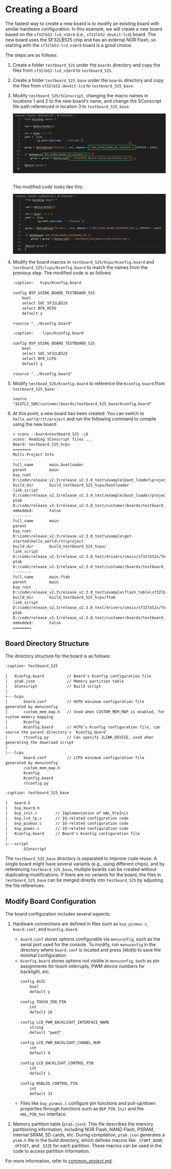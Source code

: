 
# Creating a Board

The fastest way to create a new board is to modify an existing board with similar hardware configuration. In this example, we will create a new board based on the `sf32lb52-lcd_n16r8` (i.e., `sf32lb52-devkit-lcd`) board. The new board uses the SF32LB525 chip and has an external NOR Flash, so starting with the `sf32lb52-lcd_n16r8` board is a good choice.

The steps are as follows:

1. Create a folder `testboard_525` under the `boards` directory and copy the files from `sf32lb52-lcd_n16r8` to `testboard_525`.

2. Create a folder `testboard_525_base` under the `boards` directory and copy the files from `sf32lb52-devkit-lcd` to `testboard_525_base`.

3. Modify `testboard_525/SConscript`, changing the macro names in locations 1 and 2 to the new board's name, and change the SConscript file path referenced in location 3 to `testboard_525_base`.

    ![Alt text](../../assets/create_board_sconscript.png)`

    The modified code looks like this:

    ![Alt text](../../assets/create_board_sconscript_new.png)

4. Modify the board macros in `testboard_525/hcpu/Kconfig.board` and `testboard_525/lcpu/Kconfig.board` to match the names from the previous step. The modified code is as follows:
    ```{code-block} kconfig
    :caption:   hcpu/Kconfig.board
    
    config BSP_USING_BOARD_TESTBOARD_525
        bool
        select SOC_SF32LB52X
        select BF0_HCPU
        default y
    
    rsource "../Kconfig.board"
    ```

    ```{code-block} kconfig
    :caption:    lcpu/Kconfig.board
    
    config BSP_USING_BOARD_TESTBOARD_525
        bool
        select SOC_SF32LB52X
        select BF0_LCPU
        default y
    
    rsource "../Kconfig.board"
    ```

5. Modify `testboad_525/Kconfig.board` to reference the `Kconfig.board` from `testboard_525_base`:
    ```kconfig
    source "$SIFLI_SDK/customer/boards/testboard_525_base/Kconfig.board"
    ```

6. At this point, a new board has been created. You can switch to `hello_world/rtt/project` and run the following command to compile using the new board:
    ```none
    > scons --board=testboard_525 -j8
    scons: Reading SConscript files ...
    Board: testboard_525_hcpu
    ========
    Multi-Project Info
    --------
    full_name       main.bootloader
    parent          main
    bsp_root        D:\code\release_v2.3\release_v2.3.0_test\example\boot_loader\project\butterflmicro\ram_v2
    build_dir       build_testboard_525_hcpu/bootloader
    link_script     D:/code/release_v2.3/release_v2.3.0_test/example/boot_loader/project/butterflmicro/ram_v2\link
    ptab            D:/code/release_v2.3/release_v2.3.0_test/customer/boards/testboard_525\ptab.json
    embedded:       False
    --------
    full_name       main
    parent
    bsp_root        D:\code\release_v2.3\release_v2.3.0_test\example\get-started\hello_world\rtt\project
    build_dir       build_testboard_525_hcpu/
    link_script     D:/code/release_v2.3/release_v2.3.0_test/drivers/cmsis/sf32lb52x/Templates/gcc/HCPU/link
    ptab            D:/code/release_v2.3/release_v2.3.0_test/customer/boards/testboard_525\ptab.json
    --------
    full_name       main.ftab
    parent          main
    bsp_root        D:\code\release_v2.3\release_v2.3.0_test\example\flash_table\sf32lb52x_common_v2
    build_dir       build_testboard_525_hcpu/ftab
    link_script     D:/code/release_v2.3/release_v2.3.0_test/drivers/cmsis/sf32lb52x/Templates/gcc/HCPU/link
    ptab            D:/code/release_v2.3/release_v2.3.0_test/customer/boards/testboard_525\ptab.json
    embedded:       False
    ========
    ```

## Board Directory Structure

The directory structure for the board is as follows:

```{code-block} none
:caption: testboard_525

|   Kconfig.board          // Board's Kconfig configuration file
|   ptab.json              // Memory partition table
|   SConscript             // Build script
|   
+---hcpu
|       board.conf         // HCPU minimum configuration file generated by menuconfig
|       custom_mem_map.h   // Used when CUSTOM_MEM_MAP is enabled, for custom memory mapping
|       Kconfig            
|       Kconfig.board      // HCPU's Kconfig configuration file, can source the parent directory's `Kconfig.board`
|       rtconfig.py        // Can specify JLINK_DEVICE, used when generating the download script
|       
\---lcpu    
        board.conf         // LCPU minimum configuration file generated by menuconfig
        custom_mem_map.h
        Kconfig
        Kconfig.board
        rtconfig.py
```

```{code-block} none
:caption: testboard_525_base

|   board.h
|   bsp_board.h
|   bsp_init.c        // Implementation of HAL_PreInit
|   bsp_lcd_tp.c      // IO-related configuration code
|   bsp_pinmux.c      // IO-related configuration code
|   bsp_power.c       // IO-related configuration code
|   Kconfig.board     // Board's Kconfig configuration file
|   
\---script
        SConscript
```

The `testboard_525_base` directory is separated to improve code reuse. A single board might have several variants (e.g., using different chips), and by referencing `testboard_525_base`, multiple boards can be created without duplicating modifications. If there are no variants for the board, the files in `testboard_525_base` can be merged directly into `testboard_525` by adjusting the file references.

## Modify Board Configuration

The board configuration includes several aspects:

1. Hardware connections are defined in files such as `bsp_pinmux.c`, `board.conf`, and `Kconfig.board`.
    - `board.conf` stores options configurable via `menuconfig`, such as the serial port used for the console. To modify, run `menuconfig` in the directory where `board.conf` is located and press {kbd}`D` to save the minimal configuration.
    - `Kconfig.board` stores options not visible in `menuconfig`, such as pin assignments for touch interrupts, PWM device numbers for backlight, etc.
        ```kconfig
        config ASIC
            bool 
            default y 
        
        config TOUCH_IRQ_PIN
            int
            default 26
        
        config LCD_PWM_BACKLIGHT_INTERFACE_NAME
            string
            default "pwm3"
        
        config LCD_PWM_BACKLIGHT_CHANEL_NUM
            int
            default 4
        
        config LCD_BACKLIGHT_CONTROL_PIN
            int
            default 1
        
        config RGBLED_CONTROL_PIN
            int
            default 32  
        ```
    - Files like `bsp_pinmux.c` configure pin functions and pull-up/down properties through functions such as `BSP_PIN_Init` and the `HAL_PIN_Set` interface.

2. Memory partition table (`ptab.json`): This file describes the memory partitioning information, including NOR Flash, NAND Flash, PSRAM, internal SRAM, SD cards, etc. During compilation, `ptab.json` generates a `ptab.h` file in the build directory, which defines macros like `_START_ADDR`, `_OFFSET`, and `_SIZE` for each partition. These macros can be used in the code to access partition information.

For more information, refer to [common_project.md](../app_note/common_project.md).
